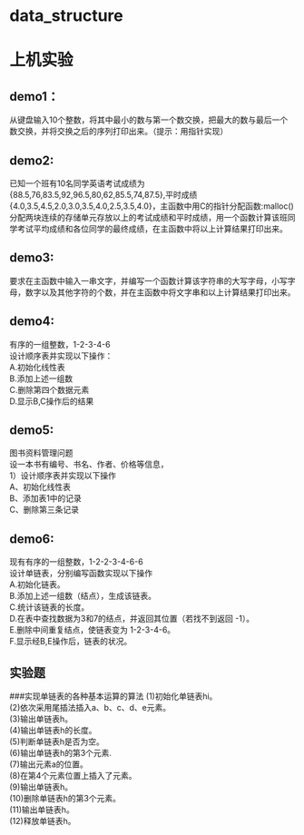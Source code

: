 # data_structure
# 上机实验
## demo1：
从键盘输入10个整数，将其中最小的数与第一个数交换，把最大的数与最后一个数交换，并将交换之后的序列打印出来。（提示：用指针实现）
## demo2:
已知一个班有10名同学英语考试成绩为{88.5,76,83.5,92,96.5,80,62,85.5,74,87.5},平时成绩{4.0,3.5,4.5,2.0,3.0,3.5,4.0,2.5,3.5,4.0}，主函数中用C的指针分配函数:malloc()分配两块连续的存储单元存放以上的考试成绩和平时成绩，用一个函数计算该班同学考试平均成绩和各位同学的最终成绩，在主函数中将以上计算结果打印出来。
## demo3:
要求在主函数中输入一串文字，并编写一个函数计算该字符串的大写字母，小写字母，数字以及其他字符的个数，并在主函数中将文字串和以上计算结果打印出来。
## demo4:
有序的一组整数，1-2-3-4-6<br>
设计顺序表并实现以下操作：<br>
	A.初始化线性表 <br>
	B.添加上述一组数 <br>
	C.删除第四个数据元素 <br>
	D.显示B,C操作后的结果 <br>
## demo5:
图书资料管理问题<br>
设一本书有编号、书名、作者、价格等信息，<br>
1）设计顺序表并实现以下操作<br>
A、初始化线性表<br>
B、添加表1中的记录<br>
C、删除第三条记录<br>
## demo6:
现有有序的一组整数，1-2-2-3-4-6-6<br>
设计单链表，分别编写函数实现以下操作<br>
	A.初始化链表。<br>
	B.添加上述一组数（结点），生成该链表。<br>
	C.统计该链表的长度。<br>
	D.在表中查找数据为3和7的结点，并返回其位置（若找不到返回 -1）。<br>
	E.删除中间重复结点，使链表变为 1-2-3-4-6。<br>
	F.显示经B,E操作后，链表的状况。<br>
## 实验题
###实现单链表的各种基本运算的算法
(1)初始化单链表hi。<br>
(2)依次采用尾插法插入a、b、c、d、e元素。<br>
(3)输出单链表h。<br>
(4)输出单链表h的长度。<br>
(5)判断单链表h是否为空。<br>
(6)输出单链表h的第3个元素.<br>
(7)输出元素a的位置。<br>
(8)在第4个元素位置上插入了元素。<br>
(9)输出单链表h。<br>
(10)删除单链表h的第3个元素。<br>
(11)输出单链表h。<br>
(12)释放单链表h。<br>

